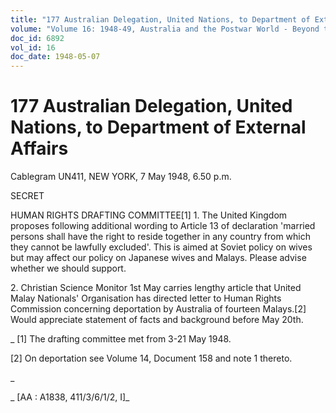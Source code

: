 ```yaml
---
title: "177 Australian Delegation, United Nations, to Department of External Affairs"
volume: "Volume 16: 1948-49, Australia and the Postwar World - Beyond the Region"
doc_id: 6892
vol_id: 16
doc_date: 1948-05-07
---
```


# 177 Australian Delegation, United Nations, to Department of External Affairs

Cablegram UN411, NEW YORK, 7 May 1948, 6.50 p.m.

SECRET

HUMAN RIGHTS DRAFTING COMMITTEE[1] 1. The United Kingdom proposes following additional wording to Article 13 of declaration 'married persons shall have the right to reside together in any country from which they cannot be lawfully excluded'. This is aimed at Soviet policy on wives but may affect our policy on Japanese wives and Malays. Please advise whether we should support.

2\. Christian Science Monitor 1st May carries lengthy article that United Malay Nationals' Organisation has directed letter to Human Rights Commission concerning deportation by Australia of fourteen Malays.[2] Would appreciate statement of facts and background before May 20th.

_ [1] The drafting committee met from 3-21 May 1948.

[2] On deportation see Volume 14, Document 158 and note 1 thereto.

_

_ [AA : A1838, 411/3/6/1/2, I]_
